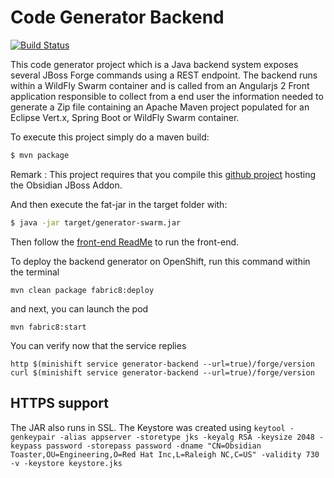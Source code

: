 # Code Generator Backend

[![Build Status](https://travis-ci.org/obsidian-toaster/generator-backend.svg?branch=master)](https://travis-ci.org/obsidian-toaster/generator-backend)

This code generator project which is a Java backend system exposes several JBoss Forge commands
using a REST endpoint. The backend runs within a WildFly Swarm container and is called from 
an Angularjs 2 Front application responsible to collect from a end user the information needed to generate 
a Zip file containing an Apache Maven project populated for an Eclipse Vert.x, Spring Boot or WildFly Swarm 
container. 

To execute this project simply do a maven build:

```bash
$ mvn package
```

Remark : This project requires that you compile this [github project](http://github.com/obsidian-toaster/obsidian-addon) hosting the Obsidian JBoss Addon.

And then execute the fat-jar in the target folder with:

```bash
$ java -jar target/generator-swarm.jar 
```

Then follow the [front-end ReadMe][1] to run the front-end.

[1]:https://github.com/obsidian-toaster/generator-frontend/blob/master/README.md

To deploy the backend generator on OpenShift, run this command within the terminal

```
mvn clean package fabric8:deploy
```

and next, you can launch the pod

```
mvn fabric8:start
```

You can verify now that the service replies

```
http $(minishift service generator-backend --url=true)/forge/version
curl $(minishift service generator-backend --url=true)/forge/version
```

## HTTPS support

The JAR also runs in SSL. The Keystore was created using `keytool -genkeypair -alias appserver -storetype jks -keyalg RSA -keysize 2048 -keypass password -storepass password -dname "CN=Obsidian Toaster,OU=Engineering,O=Red Hat Inc,L=Raleigh NC,C=US" -validity 730 -v -keystore keystore.jks`

